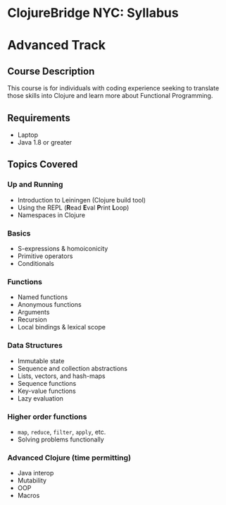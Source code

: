 # ClojureBridge NYC: Syllabus
# Advanced Track

## Course Description

This course is for individuals with coding experience seeking to translate those skills into Clojure and learn more about Functional Programming.

## Requirements

+ Laptop
+ Java 1.8 or greater

## Topics Covered

### Up and Running

+ Introduction to Leiningen (Clojure build tool)
+ Using the REPL (**R**ead **E**val **P**rint **L**oop)
+ Namespaces in Clojure

### Basics

+ S-expressions & homoiconicity
+ Primitive operators
+ Conditionals
  
### Functions

+ Named functions
+ Anonymous functions
+ Arguments
+ Recursion
+ Local bindings & lexical scope
  
### Data Structures

+ Immutable state
+ Sequence and collection abstractions
+ Lists, vectors, and hash-maps
+ Sequence functions
+ Key-value functions
+ Lazy evaluation
   
### Higher order functions

+ `map`, `reduce`, `filter`, `apply`, etc.
+ Solving problems functionally

### Advanced Clojure (time permitting)

+ Java interop
+ Mutability
+ OOP
+ Macros
